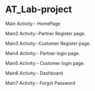 # AT_Lab-project
Main Activity:- HomePage

Main2 Activity:-Partner Register page. 

Main3 Activity:-Customer Register page. 

Main4 Activity:- Partner login page. 

Main5 Activity:- Customer login page. 

Main6 Activity:- Dashboard

Main7 Activity:- Forgot Password
